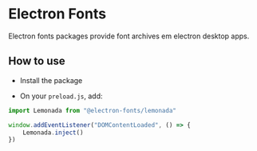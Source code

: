# Electron Fonts

Electron fonts packages provide font archives em electron desktop apps.

## How to use

* Install the package

* On your `preload.js`, add:

```ts
import Lemonada from "@electron-fonts/lemonada"

window.addEventListener("DOMContentLoaded", () => {
    Lemonada.inject()
})
```